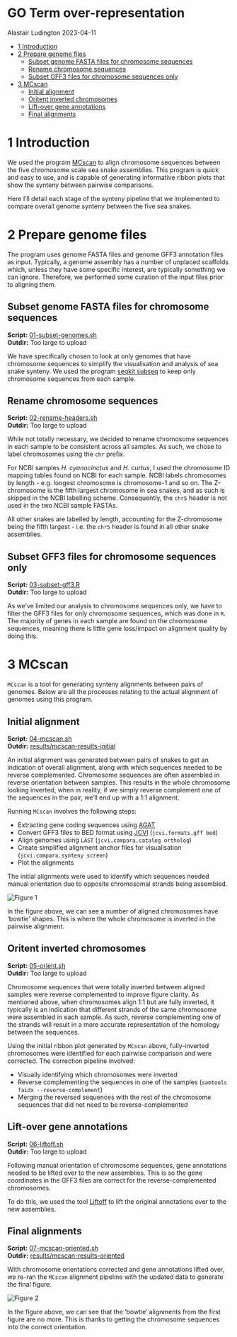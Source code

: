 GO Term over-representation
================
Alastair Ludington
2023-04-11

- <a href="#1-introduction" id="toc-1-introduction">1 Introduction</a>
- <a href="#2-prepare-genome-files" id="toc-2-prepare-genome-files">2
  Prepare genome files</a>
  - <a href="#subset-genome-fasta-files-for-chromosome-sequences"
    id="toc-subset-genome-fasta-files-for-chromosome-sequences">Subset
    genome FASTA files for chromosome sequences</a>
  - <a href="#rename-chromosome-sequences"
    id="toc-rename-chromosome-sequences">Rename chromosome sequences</a>
  - <a href="#subset-gff3-files-for-chromosome-sequences-only"
    id="toc-subset-gff3-files-for-chromosome-sequences-only">Subset GFF3
    files for chromosome sequences only</a>
- <a href="#3-mcscan" id="toc-3-mcscan">3 MCscan</a>
  - <a href="#initial-alignment" id="toc-initial-alignment">Initial
    alignment</a>
  - <a href="#oritent-inverted-chromosomes"
    id="toc-oritent-inverted-chromosomes">Oritent inverted chromosomes</a>
  - <a href="#lift-over-gene-annotations"
    id="toc-lift-over-gene-annotations">Lift-over gene annotations</a>
  - <a href="#final-alignments" id="toc-final-alignments">Final
    alignments</a>

# 1 Introduction

We used the program
[MCscan](https://github.com/tanghaibao/jcvi/wiki/MCscan-(Python-version))
to align chromosome sequences between the five chromosome scale sea
snake assemblies. This program is quick and easy to use, and is capable
of generating informative ribbon plots that show the synteny between
pairwise comparisons.

Here I’ll detail each stage of the synteny pipeline that we implemented
to compare overall genome synteny between the five sea snakes.

# 2 Prepare genome files

The program uses genome FASTA files and genome GFF3 annotation files as
input. Typically, a genome assembly has a number of unplaced scaffolds
which, unless they have some specific interest, are typically something
we can ignore. Therefore, we performed some curation of the input files
prior to aligning them.

## Subset genome FASTA files for chromosome sequences

**Script:**
[01-subset-genomes.sh](https://github.com/a-lud/sea-snake-selection/blob/main/synteny/scripts/01-subset-genomes.sh)  
**Outdir:** Too large to upload

We have specifically chosen to look at only genomes that have chromosome
sequences to simplify the visualisation and analysis of sea snake
synteny. We used the program [seqkit
subseq](https://github.com/shenwei356/seqkit) to keep only chromosome
sequences from each sample.

## Rename chromosome sequences

**Script:**
[02-rename-headers.sh](https://github.com/a-lud/sea-snake-selection/blob/main/synteny/scripts/02-rename-headers.sh)  
**Outdir:** Too large to upload

While not totally necessary, we decided to rename chromosome sequences
in each sample to be consistent across all samples. As such, we chose to
label chromosomes using the `chr` prefix.

For NCBI samples *H. cyanocinctus* and *H. curtus*, I used the
chromosome ID mapping tables found on NCBI for each sample. NCBI labels
chromosomes by length - e.g. longest chromosome is chromosome-1 and so
on. The Z-chromosome is the fifth largest chromosome in sea snakes, and
as such is skipped in the NCBI labelling scheme. Consequently, the
`chr5` header is not used in the two NCBI sample FASTAs.

All other snakes are labelled by length, accounting for the Z-chromosome
being the fifth largest - i.e. the `chr5` header is found in all other
snake assemblies.

## Subset GFF3 files for chromosome sequences only

**Script:**
[03-subset-gff3.R](https://github.com/a-lud/sea-snake-selection/blob/main/synteny/scripts/03-subset-gff3.R)  
**Outdir:** Too large to upload

As we’ve limited our analysis to chromosome sequences only, we have to
filter the GFF3 files for only chromosome sequences, which was done in
`R`. The majority of genes in each sample are found on the chromosome
sequences, meaning there is little gene loss/impact on alignment quality
by doing this.

# 3 MCscan

`MCscan` is a tool for generating synteny alignments between pairs of
genomes. Below are all the processes relating to the actual alignment of
genomes using this program.

## Initial alignment

**Script:**
[04-mcscan.sh](https://github.com/a-lud/sea-snake-selection/blob/main/synteny/scripts/04-mcscan.sh)  
**Outdir:**
[results/mcscan-results-initial](https://github.com/a-lud/sea-snake-selection/tree/main/synteny/results/mcscan-results-initial)

An initial alignment was generated between pairs of snakes to get an
indication of overall alignment, along with which sequences needed to be
reverse complemented. Chromosome sequences are often assembled in
reverse orientation between samples. This results in the whole
chromosome looking inverted, when in reality, if we simply reverse
complement one of the sequences in the pair, we’ll end up with a 1:1
alignment.

Running `MCscan` involves the following steps:

- Extracting gene coding sequences using
  [AGAT](https://github.com/NBISweden/AGAT)
- Convert GFF3 files to BED format using
  [JCVI](https://github.com/tanghaibao/jcvi/wiki/MCscan-(Python-version))
  (`jcvi.formats.gff bed`)
- Align genomes using `LAST` (`jcvi.compara.catalog ortholog`)
- Create simplified alignment anchor files for visualisation
  (`jcvi.compara.synteny screen`)
- Plot the alignments

The initial alignments were used to identify which sequences needed
manual orientation due to opposite chromosomal strands being assembled.

![Figure
1](https://github.com/a-lud/sea-snake-selection/blob/main/synteny/results/mcscan-results-initial/karyotype.png)

In the figure above, we can see a number of aligned chromosomes have
‘bowtie’ shapes. This is where the whole chromosome is inverted in the
pairwise alignment.

## Oritent inverted chromosomes

**Script:**
[05-orient.sh](https://github.com/a-lud/sea-snake-selection/blob/main/synteny/scripts/05-orient.sh)  
**Outdir:** Too large to upload

Chromosome sequences that were totally inverted between aligned samples
were reverse complemented to improve figure clarity. As mentioned above,
when chromosomes align 1:1 but are fully inverted, it typically is an
indication that different strands of the same chromosome were assembled
in each sample. As such, reverse complementing one of the strands will
result in a more accurate representation of the homology between the
sequences.

Using the initial ribbon plot generated by `MCscan` above,
fully-inverted chromosomes were identified for each pairwise comparison
and were corrected. The correction pipeline involved:

- Visually identifying which chromosomes were inverted
- Reverse complementing the sequences in one of the samples
  (`samtools faidx --reverse-complement`)
- Merging the reversed sequences with the rest of the chromosome
  sequences that did not need to be reverse-complemented

## Lift-over gene annotations

**Script:**
[06-liftoff.sh](https://github.com/a-lud/sea-snake-selection/blob/main/synteny/scripts/06-liftoff.sh)  
**Outdir:** Too large to upload

Following manual orientation of chromosome sequences, gene annotations
needed to be lifted over to the new assemblies. This is so the gene
coordinates in the GFF3 files are correct for the reverse-complemented
chromosomes.

To do this, we used the tool
[Liftoff](https://github.com/agshumate/Liftoff) to lift the original
annotations over to the new assemblies.

## Final alignments

**Script:**
[07-mcscan-oriented.sh](https://github.com/a-lud/sea-snake-selection/blob/main/synteny/scripts/07-mcscan-oriented.sh)  
**Outdir:**
[results/mcscan-results-oriented](https://github.com/a-lud/sea-snake-selection/tree/main/synteny/results/mcscan-results-oriented)

With chromosome orientations corrected and gene annotations lifted over,
we re-ran the `MCscan` alignment pipeline with the updated data to
generate the final figure.

![Figure
2](https://github.com/a-lud/sea-snake-selection/blob/main/synteny/results/mcscan-results-oriented/karyotype.png)

In the figure above, we can see that the ‘bowtie’ alignments from the
first figure are no more. This is thanks to getting the chromosome
sequences into the correct orientation.
